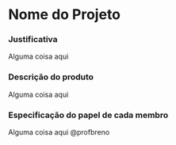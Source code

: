 # Nome do Projeto


### Justificativa
Alguma coisa aqui

### Descrição do produto
Alguma coisa aqui

### Especificação do papel de cada membro
Alguma coisa aqui @profbreno
